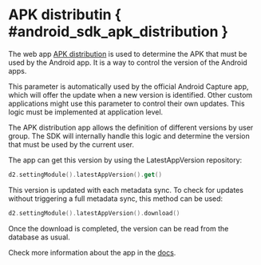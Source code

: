 # APK distributin { #android_sdk_apk_distribution }
The web app [APK distribution](https://apps.dhis2.org/app/dff273fc-909e-48af-b151-c4d7e9c8a12c) is used to determine the APK that must be used by the Android app. It is a way to control the version of the Android apps.

This parameter is automatically used by the official Android Capture app, which will offer the update when a new version is identified. Other custom applications might use this parameter to control their own updates. This logic must be implemented at application level.

The APK distribution app allows the definition of different versions by user group. The SDK will internally handle this logic and determine the version that must be used by the current user.

The app can get this version by using the LatestAppVersion repository:

```kt
d2.settingModule().latestAppVersion().get()
```

This version is updated with each metadata sync. To check for updates without triggering a full metadata sync, this method can be used:

```kt
d2.settingModule().latestAppVersion().download()
```

Once the download is completed, the version can be read from the database as usual.

Check more information about the app in the [docs](https://docs.dhis2.org/en/use/android-app/apk-distribution.html).